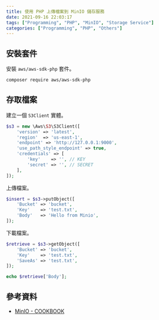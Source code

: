 ```yaml
---
title: 使用 PHP 上傳檔案到 MinIO 儲存服務
date: 2021-09-16 22:03:17
tags: ["Programming", "PHP", "MinIO", "Storage Service"]
categories: ["Programming", "PHP", "Others"]
---
```


## 安裝套件

安裝 `aws/aws-sdk-php` 套件。

```bash
composer require aws/aws-sdk-php
```

## 存取檔案

建立一個 `S3Client` 實體。

```php
$s3 = new \Aws\S3\S3Client([
    'version' => 'latest',
    'region'  => 'us-east-1',
    'endpoint' => 'http://127.0.0.1:9000',
    'use_path_style_endpoint' => true,
    'credentials' => [
        'key'    => '', // KEY
        'secret' => '', // SECRET
    ],
]);
```

上傳檔案。

```php
$insert = $s3->putObject([
    'Bucket' => 'bucket',
    'Key'    => 'test.txt',
    'Body'   => 'Hello from Minio',
]);
```

下載檔案。

```php
$retrieve = $s3->getObject([
    'Bucket' => 'bucket',
    'Key'    => 'test.txt',
    'SaveAs' => 'test.txt',
]);

echo $retrieve['Body'];
```

## 參考資料

- [MinIO - COOKBOOK](https://docs.min.io/docs/how-to-use-aws-sdk-for-php-with-minio-server.html)
